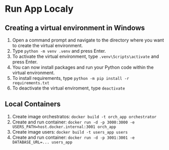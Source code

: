 # Run App Localy

## Creating a virtual environment in Windows

1. Open a command prompt and navigate to the directory where you want to create the virtual environment.
2. Type `python -m venv .venv` and press Enter.
3. To activate the virtual environment, type `.venv\Scripts\activate` and press Enter.
4. You can now install packages and run your Python code within the virtual environment.
5. To install requirements, type `python -m pip install -r requirements.txt`
6. To deactivate the virtual enviroment, type `deactivate`

## Local Containers

1. Create image orchestratos: `docker build -t orch_app orchestrator`
2. Create and run container: `docker run -d -p 3000:3000 -e USERS_PATH=host.docker.internal:3001 orch_app`
3. Create image users: `docker build -t users_app users`
4. Create and run container: `docker run -d -p 3001:3001 -e DATABASE_URL=... users_app`
